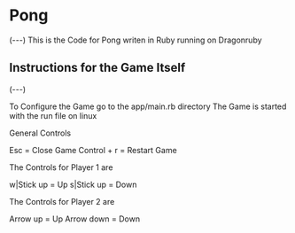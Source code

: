 # Pong
(---)
This is the Code for Pong writen in Ruby running on Dragonruby

## Instructions for the Game Itself
(---)

To Configure the Game go to the app/main.rb directory
The Game is started with the run file on linux

General Controls

Esc         = Close   Game
Control + r = Restart Game

The Controls for Player 1 are

w|Stick up = Up
s|Stick up = Down

The Controls for Player 2 are

Arrow up   = Up
Arrow down = Down